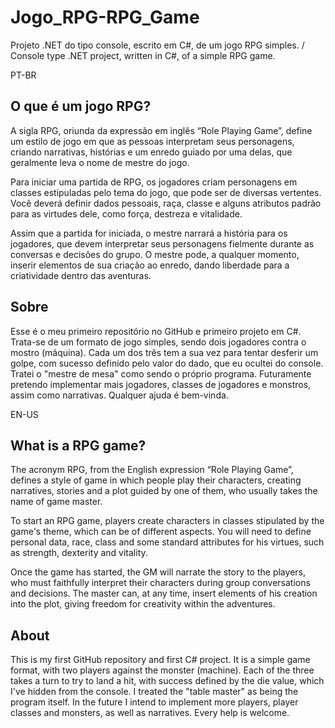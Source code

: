 # Jogo_RPG-RPG_Game
Projeto .NET do tipo console, escrito em C#, de um jogo RPG simples. / Console type .NET project, written in C#, of a simple RPG game.


PT-BR
## O que é um jogo RPG?
A sigla RPG, oriunda da expressão em inglês “Role Playing Game”, define um estilo de jogo em que as pessoas interpretam seus personagens, criando narrativas, histórias e um enredo guiado por uma delas, que geralmente leva o nome de mestre do jogo.

Para iniciar uma partida de RPG, os jogadores criam personagens em classes estipuladas pelo tema do jogo, que pode ser de diversas vertentes. Você deverá definir dados pessoais, raça, classe e alguns atributos padrão para as virtudes dele, como força, destreza e vitalidade.

Assim que a partida for iniciada, o mestre narrará a história para os jogadores, que devem interpretar seus personagens fielmente durante as conversas e decisões do grupo. O mestre pode, a qualquer momento, inserir elementos de sua criação ao enredo, dando liberdade para a criatividade dentro das aventuras.


## Sobre
Esse é o meu primeiro repositório no GitHub e primeiro projeto em C#. 
Trata-se de um formato de jogo simples, sendo dois jogadores contra o mostro (máquina).
Cada um dos três tem a sua vez para tentar desferir um golpe, com sucesso definido pelo valor do dado, que eu ocultei do console.
Tratei o "mestre de mesa" como sendo o próprio programa.
Futuramente pretendo implementar mais jogadores, classes de jogadores e monstros, assim como narrativas. Qualquer ajuda é bem-vinda.  
  
EN-US
## What is a RPG game?
The acronym RPG, from the English expression “Role Playing Game”, defines a style of game in which people play their characters, creating narratives, stories and a plot guided by one of them, who usually takes the name of game master.

To start an RPG game, players create characters in classes stipulated by the game's theme, which can be of different aspects. You will need to define personal data, race, class and some standard attributes for his virtues, such as strength, dexterity and vitality.

Once the game has started, the GM will narrate the story to the players, who must faithfully interpret their characters during group conversations and decisions. The master can, at any time, insert elements of his creation into the plot, giving freedom for creativity within the adventures.

## About
This is my first GitHub repository and first C# project.
It is a simple game format, with two players against the monster (machine).
Each of the three takes a turn to try to land a hit, with success defined by the die value, which I've hidden from the console.
I treated the "table master" as being the program itself.
In the future I intend to implement more players, player classes and monsters, as well as narratives. Every help is welcome.
